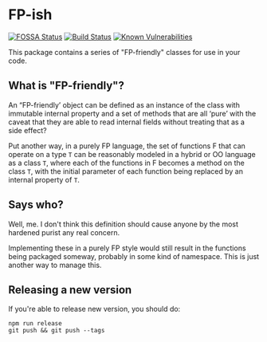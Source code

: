 # FP-ish
[![FOSSA Status](https://app.fossa.com/api/projects/git%2Bgithub.com%2Fdancrumb%2Ffpish.svg?type=shield)](https://app.fossa.com/projects/git%2Bgithub.com%2Fdancrumb%2Ffpish?ref=badge_shield)
[![Build Status](https://img.shields.io/github/workflow/status/dancrumb/fpish/Build%20and%20Test?style=for-the-badge)](https://github.com/dancrumb/fpish/actions/workflows/build-and-test.yml)
[![Known Vulnerabilities](https://img.shields.io/snyk/vulnerabilities/github/dancrumb/fpish?style=for-the-badge)](https://snyk.io/test/github/dancrumb/fpish)


This package contains a series of "FP-friendly" classes for use in your code.

## What is "FP-friendly"?

An “FP-friendly’ object can be defined as an instance of the class with immutable internal property and a set of methods that are all ‘pure’ with the caveat that they are able to read internal fields without treating that as a side effect?

Put another way, in a purely FP language, the set of functions F that can operate on a type `T` can be reasonably modeled in a hybrid or OO language as a class `T`, where each of the functions in F becomes a method on the class `T`, with the initial parameter of each function being replaced by an internal property of `T`.

## Says who?

Well, me. I don't think this definition should cause anyone by the most hardened purist any real concern.

Implementing these in a purely FP style would still result in the functions being packaged someway, probably in some kind of namespace. This is just another way to manage this.

## Releasing a new version

If you're able to release new version, you should do:

```
npm run release
git push && git push --tags
```
